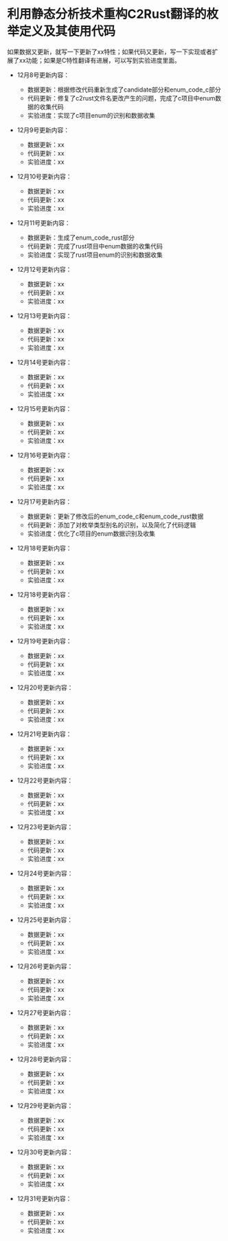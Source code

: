 # 利用静态分析技术重构C2Rust翻译的枚举定义及其使用代码
如果数据又更新，就写一下更新了xx特性；如果代码又更新，写一下实现或者扩展了xx功能；如果是C特性翻译有进展，可以写到实验进度里面。

- 12月8号更新内容：
  - 数据更新：根据修改代码重新生成了candidate部分和enum_code_c部分
  - 代码更新：修复了c2rust文件名更改产生的问题，完成了c项目中enum数据的收集代码
  - 实验进度：实现了c项目enum的识别和数据收集

- 12月9号更新内容：
  - 数据更新：xx
  - 代码更新：xx
  - 实验进度：xx

- 12月10号更新内容：
  - 数据更新：xx
  - 代码更新：xx
  - 实验进度：xx

- 12月11号更新内容：
  - 数据更新：生成了enum_code_rust部分
  - 代码更新：完成了rust项目中enum数据的收集代码
  - 实验进度：实现了rust项目enum的识别和数据收集

- 12月12号更新内容：
  - 数据更新：xx
  - 代码更新：xx
  - 实验进度：xx

- 12月13号更新内容：
  - 数据更新：xx
  - 代码更新：xx
  - 实验进度：xx

- 12月14号更新内容：
  - 数据更新：xx
  - 代码更新：xx
  - 实验进度：xx

- 12月15号更新内容：
  - 数据更新：xx
  - 代码更新：xx
  - 实验进度：xx

- 12月16号更新内容：
  - 数据更新：xx
  - 代码更新：xx
  - 实验进度：xx

- 12月17号更新内容：
  - 数据更新：更新了修改后的enum_code_c和enum_code_rust数据
  - 代码更新：添加了对枚举类型别名的识别，以及简化了代码逻辑
  - 实验进度：优化了c项目的enum数据识别及收集

- 12月18号更新内容：
  - 数据更新：xx
  - 代码更新：xx
  - 实验进度：xx

- 12月18号更新内容：
  - 数据更新：xx
  - 代码更新：xx
  - 实验进度：xx

- 12月19号更新内容：
  - 数据更新：xx
  - 代码更新：xx
  - 实验进度：xx

- 12月20号更新内容：
  - 数据更新：xx
  - 代码更新：xx
  - 实验进度：xx

- 12月21号更新内容：
  - 数据更新：xx
  - 代码更新：xx
  - 实验进度：xx

- 12月22号更新内容：
  - 数据更新：xx
  - 代码更新：xx
  - 实验进度：xx

- 12月23号更新内容：
  - 数据更新：xx
  - 代码更新：xx
  - 实验进度：xx

- 12月24号更新内容：
  - 数据更新：xx
  - 代码更新：xx
  - 实验进度：xx

- 12月25号更新内容：
  - 数据更新：xx
  - 代码更新：xx
  - 实验进度：xx

- 12月26号更新内容：
  - 数据更新：xx
  - 代码更新：xx
  - 实验进度：xx

- 12月27号更新内容：
  - 数据更新：xx
  - 代码更新：xx
  - 实验进度：xx

- 12月28号更新内容：
  - 数据更新：xx
  - 代码更新：xx
  - 实验进度：xx

- 12月29号更新内容：
  - 数据更新：xx
  - 代码更新：xx
  - 实验进度：xx

- 12月30号更新内容：
  - 数据更新：xx
  - 代码更新：xx
  - 实验进度：xx

- 12月31号更新内容：
  - 数据更新：xx
  - 代码更新：xx
  - 实验进度：xx
